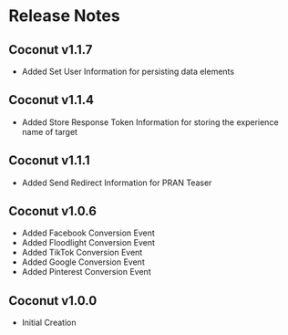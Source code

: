 # Release Notes
## Coconut v1.1.7
- Added Set User Information for persisting data elements
## Coconut v1.1.4
- Added Store Response Token Information for storing the experience name of target
## Coconut v1.1.1
- Added Send Redirect Information for PRAN Teaser
## Coconut v1.0.6
- Added Facebook Conversion Event
- Added Floodlight Conversion Event
- Added TikTok Conversion Event
- Added Google Conversion Event
- Added Pinterest Conversion Event
## Coconut v1.0.0
- Initial Creation
